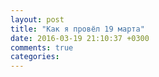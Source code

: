 ```yaml
---
layout: post
title: "Как я провёл 19 марта"
date: 2016-03-19 21:10:37 +0300
comments: true
categories: 
---
```

